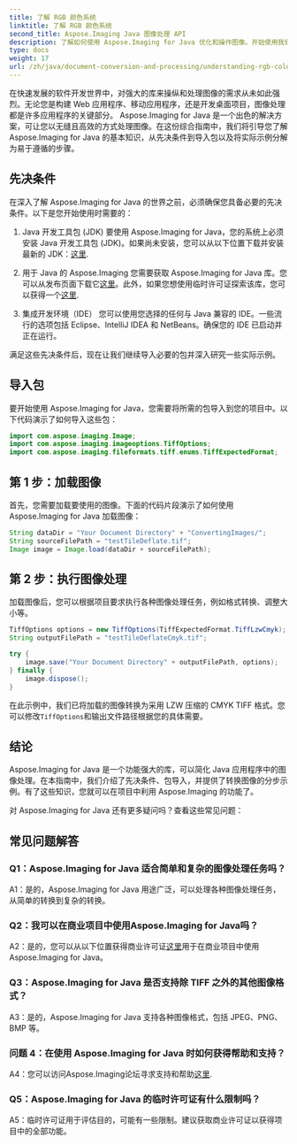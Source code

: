 ```yaml
---
title: 了解 RGB 颜色系统
linktitle: 了解 RGB 颜色系统
second_title: Aspose.Imaging Java 图像处理 API
description: 了解如何使用 Aspose.Imaging for Java 优化和操作图像。开始使用我们的分步指南。
type: docs
weight: 17
url: /zh/java/document-conversion-and-processing/understanding-rgb-color-system/
---
```

在快速发展的软件开发世界中，对强大的库来操纵和处理图像的需求从未如此强烈。无论您是构建 Web 应用程序、移动应用程序，还是开发桌面项目，图像处理都是许多应用程序的关键部分。 Aspose.Imaging for Java 是一个出色的解决方案，可让您以无缝且高效的方式处理图像。在这份综合指南中，我们将引导您了解 Aspose.Imaging for Java 的基本知识，从先决条件到导入包以及将实际示例分解为易于遵循的步骤。

## 先决条件

在深入了解 Aspose.Imaging for Java 的世界之前，必须确保您具备必要的先决条件。以下是您开始使用时需要的：

1. Java 开发工具包 (JDK)
要使用 Aspose.Imaging for Java，您的系统上必须安装 Java 开发工具包 (JDK)。如果尚未安装，您可以从以下位置下载并安装最新的 JDK：[这里](https://www.oracle.com/java/technologies/javase-downloads).

2. 用于 Java 的 Aspose.Imaging
您需要获取 Aspose.Imaging for Java 库。您可以从发布页面下载它[这里](https://releases.aspose.com/imaging/java/)。此外，如果您想使用临时许可证探索该库，您可以获得一个[这里](https://purchase.aspose.com/temporary-license/).

3. 集成开发环境（IDE）
您可以使用您选择的任何与 Java 兼容的 IDE。一些流行的选项包括 Eclipse、IntelliJ IDEA 和 NetBeans。确保您的 IDE 已启动并正在运行。

满足这些先决条件后，现在让我们继续导入必要的包并深入研究一些实际示例。

## 导入包

要开始使用 Aspose.Imaging for Java，您需要将所需的包导入到您的项目中。以下代码演示了如何导入这些包：

```java
import com.aspose.imaging.Image;
import com.aspose.imaging.imageoptions.TiffOptions;
import com.aspose.imaging.fileformats.tiff.enums.TiffExpectedFormat;
```

## 第 1 步：加载图像

首先，您需要加载要使用的图像。下面的代码片段演示了如何使用 Aspose.Imaging for Java 加载图像：

```java
String dataDir = "Your Document Directory" + "ConvertingImages/";
String sourceFilePath = "testTileDeflate.tif";
Image image = Image.load(dataDir + sourceFilePath);
```

## 第 2 步：执行图像处理

加载图像后，您可以根据项目要求执行各种图像处理任务，例如格式转换、调整大小等。

```java
TiffOptions options = new TiffOptions(TiffExpectedFormat.TiffLzwCmyk);
String outputFilePath = "testTileDeflateCmyk.tif";

try {
    image.save("Your Document Directory" + outputFilePath, options);
} finally {
    image.dispose();
}
```

在此示例中，我们已将加载的图像转换为采用 LZW 压缩的 CMYK TIFF 格式。您可以修改`TiffOptions`和输出文件路径根据您的具体需要。

## 结论

Aspose.Imaging for Java 是一个功能强大的库，可以简化 Java 应用程序中的图像处理。在本指南中，我们介绍了先决条件、包导入，并提供了转换图像的分步示例。有了这些知识，您就可以在项目中利用 Aspose.Imaging 的功能了。

对 Aspose.Imaging for Java 还有更多疑问吗？查看这些常见问题：

## 常见问题解答

### Q1：Aspose.Imaging for Java 适合简单和复杂的图像处理任务吗？

A1：是的，Aspose.Imaging for Java 用途广泛，可以处理各种图像处理任务，从简单的转换到复杂的转换。

### Q2：我可以在商业项目中使用Aspose.Imaging for Java吗？

 A2：是的，您可以从以下位置获得商业许可证[这里](https://purchase.aspose.com/buy)用于在商业项目中使用 Aspose.Imaging for Java。

### Q3：Aspose.Imaging for Java 是否支持除 TIFF 之外的其他图像格式？

A3：是的，Aspose.Imaging for Java 支持各种图像格式，包括 JPEG、PNG、BMP 等。

### 问题 4：在使用 Aspose.Imaging for Java 时如何获得帮助和支持？

 A4：您可以访问Aspose.Imaging论坛寻求支持和帮助[这里](https://forum.aspose.com/).

### Q5：Aspose.Imaging for Java 的临时许可证有什么限制吗？

A5：临时许可证用于评估目的，可能有一些限制。建议获取商业许可证以获得项目中的全部功能。